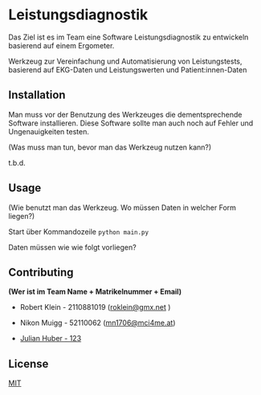 # Leistungsdiagnostik

Das Ziel ist es im Team eine Software Leistungsdiagnostik zu entwickeln basierend auf 
einem Ergometer.

Werkzeug zur Vereinfachung und Automatisierung von Leistungstests, basierend auf EKG-Daten und Leistungswerten und Patient:innen-Daten

## Installation
Man muss vor der Benutzung des Werkzeuges die dementsprechende Software installieren. Diese Software sollte man auch noch auf Fehler und Ungenauigkeiten testen.



(Was muss man tun, bevor man das Werkzeug nutzen kann?)

t.b.d.

## Usage


(Wie benutzt man das Werkzeug. Wo müssen Daten in welcher Form liegen?)

Start über Kommandozeile
```python main.py```

Daten müssen wie wie folgt vorliegen?

## Contributing
**(Wer ist im Team Name + Matrikelnummer + Email)**
- Robert Klein - 2110881019 (roklein@gmx.net )
- Nikon Muigg - 52110062  (mn1706@mci4me.at)


- [Julian Huber - 123](julian.huber@mci.edu)

## License
[MIT](https://choosealicense.com/licenses/mit/)
